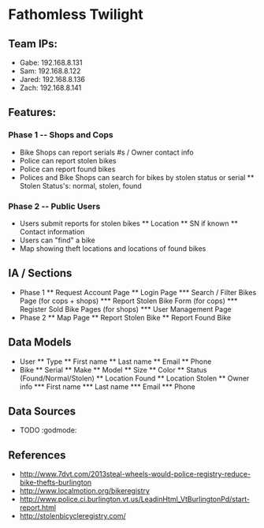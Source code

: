 # Fathomless Twilight

## Team IPs:

* Gabe: 192.168.8.131 
* Sam: 192.168.8.122
* Jared: 192.168.8.136
* Zach: 192.168.8.141

## Features:

### Phase 1 -- Shops and Cops

* Bike Shops can report  serials #s / Owner contact info
* Police can report stolen bikes
* Police can report found bikes
* Polices and Bike Shops can search for bikes by stolen status or serial
** Stolen Status's: normal, stolen, found

### Phase 2 -- Public Users

* Users submit reports for stolen bikes
** Location
** SN if known
** Contact information
* Users can "find" a bike
* Map showing theft locations and  locations of found bikes

## IA / Sections

* Phase 1
** Request Account Page
** Login Page
*** Search / Filter Bikes Page (for cops + shops)
*** Report Stolen Bike Form (for cops)
*** Register Sold Bike Pages (for shops)
*** User Management Page
* Phase 2
** Map Page
** Report Stolen Bike
** Report Found Bike

## Data Models

* User
** Type
** First name
** Last name
** Email
** Phone
* Bike
** Serial
** Make 
** Model
** Size
** Color
** Status (Found/Normal/Stolen)
** Location Found
** Location Stolen
** Owner info
*** First name
*** Last name
*** Email
*** Phone

## Data Sources

* TODO :godmode:

## References

* http://www.7dvt.com/2013steal-wheels-would-police-registry-reduce-bike-thefts-burlington
* http://www.localmotion.org/bikeregistry
* http://www.police.ci.burlington.vt.us/LeadinHtml_VtBurlingtonPd/start-report.html
* http://stolenbicycleregistry.com/

